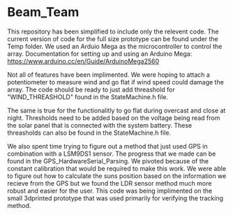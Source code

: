 # Beam_Team

This repository has been simplified to include only the relevent code. The current version of code for the full size prototype can be found under the Temp folder. We used an Arduio Mega as the microcontroller to control the array. 
Documentation for setting up and using an Arduino Mega: https://www.arduino.cc/en/Guide/ArduinoMega2560

Not all of features have been implimented. We were hoping to attach a potentiometer to measure wind and go flat if wind speed could damage the array. The code should be ready to just add threashold for "WIND_THREASHOLD" found in the StateMachine.h file.

The same is true for the functionalitly to go flat during overcast and close at night. Thresholds need to be added based on the voltage being read from the solar panel that is connected with the system battery. These threasholds can also be found in the StateMachine.h file.

We also spent time trying to figure out a method that just used GPS in combination with a LSM9DS1 sensor. The progress that we made can be found in the GPS_HardwareSerial_Parsing. We pivoted because of the constant calibration that would be required to make this work. We were able to figure out how to calculate the suns position based on the information we recieve from the GPS but we found the LDR sensor method much more robust and easier for the user. This code was being implimented on the small 3dprinted prototype that was used primarily for verifying the tracking method. 